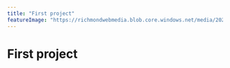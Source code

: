 ```yaml
---
title: "First project"
featureImage: "https://richmondwebmedia.blob.core.windows.net/media/2020/07/20200703_160542.jpg"
---
```


# First project